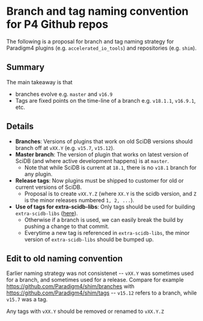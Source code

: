 # Branch and tag naming convention for P4 Github repos

The following is a proposal for branch and tag naming strategy for Paradigm4 plugins (e.g. `accelerated_io_tools`) and repositories (e.g. `shim`).

## Summary

The main takeaway is that 

- branches evolve e.g. `master` and `v16.9`
- Tags are fixed points on the time-line of a branch e.g. `v18.1.1`, `v16.9.1`, etc.

## Details

- **Branches**: Versions of plugins that work on old SciDB versions should branch off at `vXX.Y` (e.g. `v15.7`, `v15.12`). 
- **Master branch**: The version of plugin that works on latest version of SciDB (and where active development happens) is 
at `master`. 
    + Note that while SciDB is current at `18.1`, there is no `v18.1` branch for any plugin.
- **Release tags**: Now plugins must be shipped to customer for old or current versions of SciDB. 
    + Proposal is to create `vXX.Y.Z` (where `XX.Y` is the scidb version, and `Z` is the minor releases numbered `1, 2, ...`). 
- **Use of tags for extra-scidb-libs**: Only tags should be used for building `extra-scidb-libs` 
([here](https://github.com/Paradigm4/extra-scidb-libs/blob/master/extra-scidb-libs.sh#L89)). 
    + Otherwise if a branch is used, we can easily break the build by pushing a change to that commit. 
    + Everytime a new tag is referenced in `extra-scidb-libs`, the minor version of `extra-scidb-libs` should be bumped up. 

## Edit to old naming convention

Earlier naming strategy was not consistenet -- `vXX.Y` was sometimes used for a branch, and sometimes used for a release. 
Compare for example https://github.com/Paradigm4/shim/branches with https://github.com/Paradigm4/shim/tags -- 
`v15.12` refers to a branch, while `v15.7` was a tag. 

Any tags with `vXX.Y` should be removed or renamed to `vXX.Y.Z`
